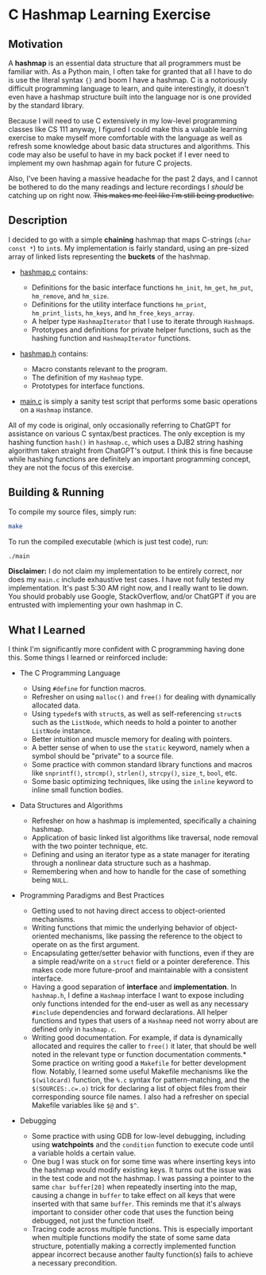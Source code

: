 # C Hashmap Learning Exercise


## Motivation


A **hashmap** is an essential data structure that all programmers must be familiar with. As a Python main, I often take for granted that all I have to do is use the literal syntax `{}` and boom I have a hashmap. C is a notoriously difficult programming language to learn, and quite interestingly, it doesn't even have a hashmap structure built into the language nor is one provided by the standard library.

Because I will need to use C extensively in my low-level programming classes like CS 111 anyway, I figured I could make this a valuable learning exercise to make myself more comfortable with the language as well as refresh some knowledge about basic data structures and algorithms. This code may also be useful to have in my back pocket if I ever need to implement my own hashmap again for future C projects.

Also, I've been having a massive headache for the past 2 days, and I cannot be bothered to do the many readings and lecture recordings I *should* be catching up on right now. ~~This makes me feel like I'm still being productive.~~


## Description


I decided to go with a simple **chaining** hashmap that maps C-strings (`char const *`) to `int`s. My implementation is fairly standard, using an pre-sized array of linked lists representing the **buckets** of the hashmap.

* [hashmap.c](hashmap.c) contains:
  * Definitions for the basic interface functions `hm_init`, `hm_get`, `hm_put`, `hm_remove`, and `hm_size`.
  * Definitions for the utility interface functions `hm_print`, `hm_print_lists`, `hm_keys`, and `hm_free_keys_array`.
  * A helper type `HashmapIterator` that I use to iterate through `Hashmap`s.
  * Prototypes and definitions for private helper functions, such as the hashing function and `HashmapIterator` functions.

* [hashmap.h](hashmap.h) contains:
  * Macro constants relevant to the program.
  * The definition of my `Hashmap` type.
  * Prototypes for interface functions.

* [main.c](main.c) is simply a sanity test script that performs some basic operations on a `Hashmap` instance.

All of my code is original, only occasionally referring to ChatGPT for assistance on various C syntax/best practices. The only exception is my hashing function `hash()` in `hashmap.c`, which uses a DJB2 string hashing algorithm taken straight from ChatGPT's output. I think this is fine because while hashing functions are definitely an important programming concept, they are not the focus of this exercise.


## Building & Running


To compile my source files, simply run:

```bash
make
```

To run the compiled executable (which is just test code), run:

```bash
./main
```

**Disclaimer:** I do not claim my implementation to be entirely correct, nor does my `main.c` include exhaustive test cases. I have not fully tested my implementation. It's past 5:30 AM right now, and I really want to lie down. You should probably use Google, StackOverflow, and/or ChatGPT if you are entrusted with implementing your own hashmap in C.


## What I Learned


I think I'm significantly more confident with C programming having done this. Some things I learned or reinforced include:

* The C Programming Language
  * Using `#define` for function macros.
  * Refresher on using `malloc()` and `free()` for dealing with dynamically allocated data.
  * Using `typedef`s with `struct`s, as well as self-referencing `struct`s such as the `ListNode`, which needs to hold a pointer to another `ListNode` instance.
  * Better intuition and muscle memory for dealing with pointers.
  * A better sense of when to use the `static` keyword, namely when a symbol should be "private" to a source file.
  * Some practice with common standard library functions and macros like `snprintf()`, `strcmp()`, `strlen()`, `strcpy()`, `size_t`, `bool`, etc.
  * Some basic optimizing techniques, like using the `inline` keyword to inline small function bodies.

* Data Structures and Algorithms
  * Refresher on how a hashmap is implemented, specifically a chaining hashmap.
  * Application of basic linked list algorithms like traversal, node removal with the two pointer technique, etc.
  * Defining and using an iterator type as a state manager for iterating through a nonlinear data structure such as a hashmap.
  * Remembering when and how to handle for the case of something being `NULL`.

* Programming Paradigms and Best Practices
  * Getting used to not having direct access to object-oriented mechanisms.
  * Writing functions that mimic the underlying behavior of object-oriented mechanisms, like passing the reference to the object to operate on as the first argument.
  * Encapsulating getter/setter behavior with functions, even if they are a simple read/write on a `struct` field or a pointer dereference. This makes code more future-proof and maintainable with a consistent interface.
  * Having a good separation of **interface** and **implementation**. In `hashmap.h`, I define a `Hashmap` interface I want to expose including only functions intended for the end-user as well as any necessary `#include` dependencies and forward declarations. All helper functions and types that users of a `Hashmap` need not worry about are defined only in `hashmap.c`.
  * Writing good documentation. For example, if data is dynamically allocated and requires the caller to `free()` it later, that should be well noted in the relevant type or function documentation comments.\* Some practice on writing good a `Makefile` for better development flow. Notably, I learned some useful Makefile mechanisms like the `$(wildcard)` function, the `%.c` syntax for pattern-matching, and the `$(SOURCES:.c=.o)` trick for declaring a list of object files from their corresponding source file names. I also had a refresher on special Makefile variables like `$@` and `$^`.

* Debugging
  * Some practice with using GDB for low-level debugging, including using **watchpoints** and the `condition` function to execute code until a variable holds a certain value.
  * One bug I was stuck on for some time was where inserting keys into the hashmap would modify existing keys. It turns out the issue was in the test code and not the hashmap. I was passing a pointer to the same `char buffer[20]` when repeatedly inserting into the map, causing a change in `buffer` to take effect on all keys that were inserted with that same `buffer`. This reminds me that it's always important to consider other code that uses the function being debugged, not just the function itself.
  * Tracing code across multiple functions. This is especially important when multiple functions modify the state of some same data structure, potentially making a correctly implemented function appear incorrect because another faulty function(s) fails to achieve a necessary precondition.
